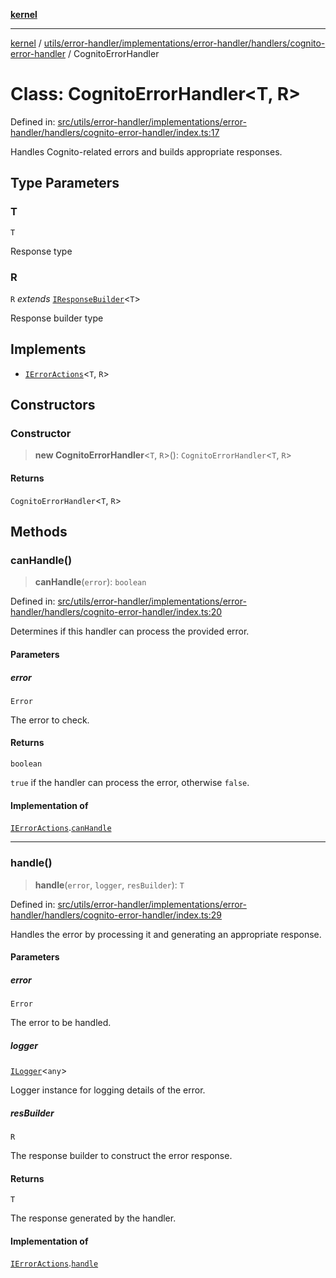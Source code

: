 [**kernel**](../../../../../../../README.md)

***

[kernel](../../../../../../../modules.md) / [utils/error-handler/implementations/error-handler/handlers/cognito-error-handler](../README.md) / CognitoErrorHandler

# Class: CognitoErrorHandler\<T, R\>

Defined in: [src/utils/error-handler/implementations/error-handler/handlers/cognito-error-handler/index.ts:17](https://github.com/atolini/dyna-x/blob/9212a96a81963b1f87ab4e0a5690bd13f536ed17/src/utils/error-handler/implementations/error-handler/handlers/cognito-error-handler/index.ts#L17)

Handles Cognito-related errors and builds appropriate responses.

## Type Parameters

### T

`T`

Response type

### R

`R` *extends* [`IResponseBuilder`](../../../../../../response-builder/contracts/interfaces/IResponseBuilder.md)\<`T`\>

Response builder type

## Implements

- [`IErrorActions`](../../../../../contracts/i-error-actions/interfaces/IErrorActions.md)\<`T`, `R`\>

## Constructors

### Constructor

> **new CognitoErrorHandler**\<`T`, `R`\>(): `CognitoErrorHandler`\<`T`, `R`\>

#### Returns

`CognitoErrorHandler`\<`T`, `R`\>

## Methods

### canHandle()

> **canHandle**(`error`): `boolean`

Defined in: [src/utils/error-handler/implementations/error-handler/handlers/cognito-error-handler/index.ts:20](https://github.com/atolini/dyna-x/blob/9212a96a81963b1f87ab4e0a5690bd13f536ed17/src/utils/error-handler/implementations/error-handler/handlers/cognito-error-handler/index.ts#L20)

Determines if this handler can process the provided error.

#### Parameters

##### error

`Error`

The error to check.

#### Returns

`boolean`

`true` if the handler can process the error, otherwise `false`.

#### Implementation of

[`IErrorActions`](../../../../../contracts/i-error-actions/interfaces/IErrorActions.md).[`canHandle`](../../../../../contracts/i-error-actions/interfaces/IErrorActions.md#canhandle)

***

### handle()

> **handle**(`error`, `logger`, `resBuilder`): `T`

Defined in: [src/utils/error-handler/implementations/error-handler/handlers/cognito-error-handler/index.ts:29](https://github.com/atolini/dyna-x/blob/9212a96a81963b1f87ab4e0a5690bd13f536ed17/src/utils/error-handler/implementations/error-handler/handlers/cognito-error-handler/index.ts#L29)

Handles the error by processing it and generating an appropriate response.

#### Parameters

##### error

`Error`

The error to be handled.

##### logger

[`ILogger`](../../../../../../logger/contracts/interfaces/ILogger.md)\<`any`\>

Logger instance for logging details of the error.

##### resBuilder

`R`

The response builder to construct the error response.

#### Returns

`T`

The response generated by the handler.

#### Implementation of

[`IErrorActions`](../../../../../contracts/i-error-actions/interfaces/IErrorActions.md).[`handle`](../../../../../contracts/i-error-actions/interfaces/IErrorActions.md#handle)
